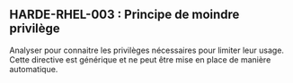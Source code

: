 ## HARDE-RHEL-003 : Principe de moindre privilège

Analyser pour connaitre les privilèges nécessaires pour limiter leur usage.
Cette directive est générique et ne peut être mise en place de manière automatique.

